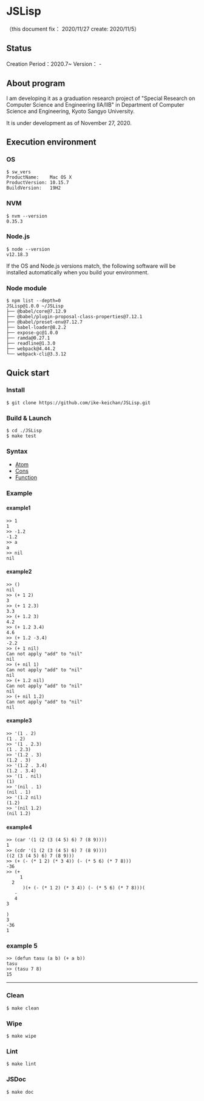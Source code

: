 # JSLisp
（this document fix： 2020/11/27 create: 2020/11/5）

## Status
Creation Period：2020.7~
Version： -

## About program
I am developing it as a graduation research project of "Special Research on Computer Science and Engineering IIA/IIB" in Department of Computer Science and Engineering, Kyoto Sangyo University. 

It is under development as of November 27, 2020.
## Execution environment
### OS
```
$ sw_vers
ProductName:	Mac OS X
ProductVersion:	10.15.7
BuildVersion:	19H2
```

### NVM
```
$ nvm --version
0.35.3
```

### Node.js
```
$ node --version
v12.18.3
```

If the OS and Node.js versions match, the following software will be installed automatically when you build your environment.
### Node module
```
$ npm list --depth=0
JSLisp@1.0.0 ~/JSLisp
├── @babel/core@7.12.9
├── @babel/plugin-proposal-class-properties@7.12.1
├── @babel/preset-env@7.12.7
├── babel-loader@8.2.2
├── expose-gc@1.0.0
├── ramda@0.27.1
├── readline@1.3.0
├── webpack@4.44.2
└── webpack-cli@3.3.12

```

## Quick start
### Install
```
$ git clone https://github.com/ike-keichan/JSLisp.git
```

### Build & Launch
```
$ cd ./JSLisp
$ make test
```

### Syntax
+ [Atom](./README_Atom.md)
+ [Cons](./README_Cons.md)
+ [Function](./README_Function.md)

### Example
#### example1
```
>> 1
1
>> -1.2
-1.2
>> a
a
>> nil
nil
```

#### example2
```
>> ()
nil
>> (+ 1 2)
3
>> (+ 1 2.3)
3.3
>> (+ 1.2 3)
4.2
>> (+ 1.2 3.4)
4.6
>> (+ 1.2 -3.4)
-2.2
>> (+ 1 nil)
Can not apply "add" to "nil"
nil
>> (+ nil 1)
Can not apply "add" to "nil"
nil
>> (+ 1.2 nil)
Can not apply "add" to "nil"
nil
>> (+ nil 1.2)
Can not apply "add" to "nil"
nil

```

#### example3
```
>> '(1 . 2)
(1 . 2)
>> '(1 . 2.3)
(1 . 2.3)
>> '(1.2 . 3)
(1.2 . 3)
>> '(1.2 . 3.4)
(1.2 . 3.4)
>> '(1 . nil)
(1)
>> '(nil . 1)
(nil . 1)
>> '(1.2 nil)
(1.2)
>> '(nil 1.2)
(nil 1.2)
```

#### example4
```
>> (car '(1 (2 (3 (4 5) 6) 7 (8 9))))
1
>> (cdr '(1 (2 (3 (4 5) 6) 7 (8 9))))
((2 (3 (4 5) 6) 7 (8 9)))
>> (+ (- (* 1 2) (* 3 4)) (- (* 5 6) (* 7 8)))
-36
>> (+
     1
  2
      )(+ (- (* 1 2) (* 3 4)) (- (* 5 6) (* 7 8)))(
   -
   4
3

)
3
-36
1
```

### example 5
```
>> (defun tasu (a b) (+ a b))
tasu
>> (tasu 7 8)
15
```

---

### Clean
```
$ make clean
```

### Wipe
```
$ make wipe
```

### Lint
```
$ make lint
```

### JSDoc
```
$ make doc
```


